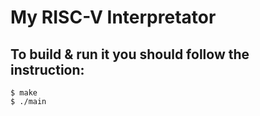 # **My RISC-V Interpretator**

## To build & run it you should follow the instruction:
```
$ make
$ ./main
```

